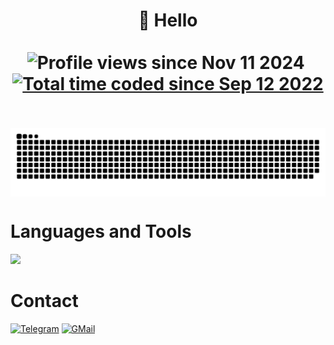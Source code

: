 <!-- <img src="resources/animation.gif" align="left" width="168" height="148"/>
<img src="resources/animation.gif" align="right" width="168" height="148"/> -->

<div align="center">
  
# 👋 Hello <br><br><img src="https://komarev.com/ghpvc/?username=ApTyp4uK1337&color=blue" title="Profile views since Nov 11 2024"/>&nbsp;<a href="https://wakatime.com/@6db15369-505b-42e4-81ad-92d655474dda"><img src="https://wakatime.com/badge/user/6db15369-505b-42e4-81ad-92d655474dda.svg" alt="Total time coded since Sep 12 2022" /></a><br><br>

<img src="https://raw.githubusercontent.com/platane/snk/output/github-contribution-grid-snake-dark.svg" align="center"/>

</div>

# Languages and Tools
<img src="https://skillicons.dev/icons?i=php,js,py,nodejs,go,html,css,lua,mysql,postgres,nginx,windows,linux,ps,figma,git,postman,cloudflare,notion,vscode&perline=10">

# Contact

<a href="https://t.me/aptyp4uk1337"><img src="https://img.shields.io/badge/Telegram-2CA5E0?style=for-the-badge&logo=telegram&logoColor=white" title="Telegram"></a>&nbsp;<a href="mailto:aptyp4uk1337@gmail.com?subject=Hello from GitHub!"><img src="https://img.shields.io/badge/Gmail-D14836?style=for-the-badge&logo=gmail&logoColor=white" title="GMail"></a>
